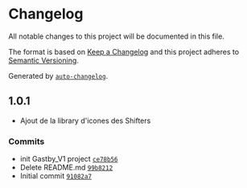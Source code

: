 # Changelog

All notable changes to this project will be documented in this file.

The format is based on [Keep a Changelog](https://keepachangelog.com/en/1.0.0/)
and this project adheres to [Semantic Versioning](https://semver.org/spec/v2.0.0.html).

Generated by [`auto-changelog`](https://github.com/CookPete/auto-changelog).

## 1.0.1

- Ajout de la library d'icones des Shifters

### Commits

- init Gastby_V1 project [`ce78b56`](https://gitlab.com/theshifters/sws/commit/ce78b56d153eee34d4c8bbed18c948868e7fa851)
- Delete README.md [`99b8212`](https://gitlab.com/theshifters/sws/commit/99b8212efd680eaff60cc84748c767e1021c7138)
- Initial commit [`91082a7`](https://gitlab.com/theshifters/sws/commit/91082a752e006c896f3a378f35e6f1668d158f91)
